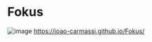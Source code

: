 # Fokus
 
![image](https://github.com/joao-carmassi/Fokus/assets/90992816/74589a82-507a-476c-b5ac-e11300b8f1c3)
https://joao-carmassi.github.io/Fokus/
